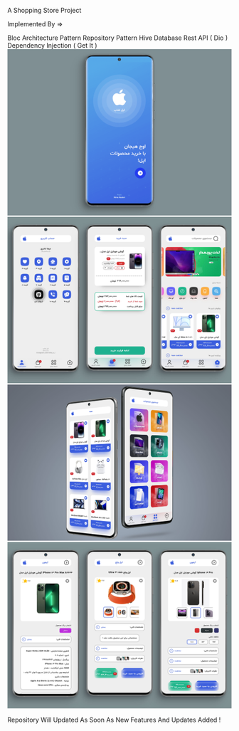 A Shopping Store Project

Implemented By =>

Bloc Architecture Pattern
Repository Pattern
Hive Database
Rest API ( Dio )
Dependency Injection ( Get It )
<img src="preview/screenshots/1.png" alt="Description" width="800" height="auto"><img src="preview/screenshots/2.jpg" alt="Description" width="800" height="auto"><img src="preview/screenshots/3.jpg" alt="Description" width="800" height="auto"><img src="preview/screenshots/4.jpg" alt="Description" width="800" height="auto">


Repository Will Updated As Soon As New Features And Updates Added !
